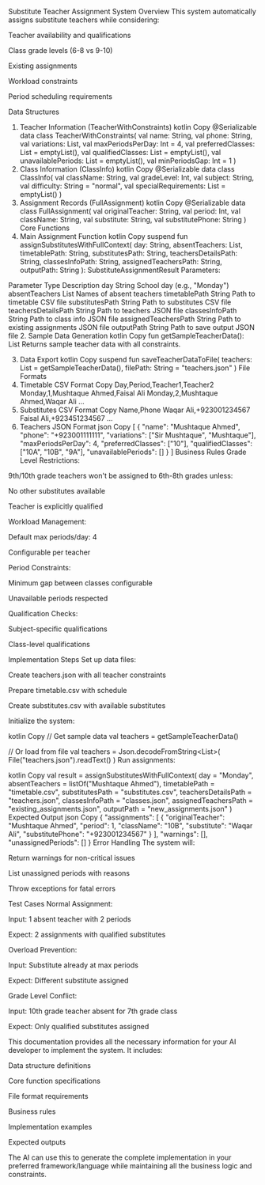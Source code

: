 Substitute Teacher Assignment System
Overview
This system automatically assigns substitute teachers while considering:

Teacher availability and qualifications

Class grade levels (6-8 vs 9-10)

Existing assignments

Workload constraints

Period scheduling requirements

Data Structures
1. Teacher Information (TeacherWithConstraints)
kotlin
Copy
@Serializable
data class TeacherWithConstraints(
    val name: String,
    val phone: String,
    val variations: List<String>,
    val maxPeriodsPerDay: Int = 4,
    val preferredClasses: List<String> = emptyList(),
    val qualifiedClasses: List<String> = emptyList(),
    val unavailablePeriods: List<Int> = emptyList(),
    val minPeriodsGap: Int = 1
)
2. Class Information (ClassInfo)
kotlin
Copy
@Serializable
data class ClassInfo(
    val className: String,
    val gradeLevel: Int,
    val subject: String,
    val difficulty: String = "normal",
    val specialRequirements: List<String> = emptyList()
)
3. Assignment Records (FullAssignment)
kotlin
Copy
@Serializable
data class FullAssignment(
    val originalTeacher: String,
    val period: Int,
    val className: String,
    val substitute: String,
    val substitutePhone: String
)
Core Functions
1. Main Assignment Function
kotlin
Copy
suspend fun assignSubstitutesWithFullContext(
    day: String,
    absentTeachers: List<String>,
    timetablePath: String,
    substitutesPath: String,
    teachersDetailsPath: String,
    classesInfoPath: String,
    assignedTeachersPath: String,
    outputPath: String
): SubstituteAssignmentResult
Parameters:

Parameter	Type	Description
day	String	School day (e.g., "Monday")
absentTeachers	List<String>	Names of absent teachers
timetablePath	String	Path to timetable CSV file
substitutesPath	String	Path to substitutes CSV file
teachersDetailsPath	String	Path to teachers JSON file
classesInfoPath	String	Path to class info JSON file
assignedTeachersPath	String	Path to existing assignments JSON file
outputPath	String	Path to save output JSON file
2. Sample Data Generation
kotlin
Copy
fun getSampleTeacherData(): List<TeacherWithConstraints>
Returns sample teacher data with all constraints.

3. Data Export
kotlin
Copy
suspend fun saveTeacherDataToFile(
    teachers: List<TeacherWithConstraints> = getSampleTeacherData(),
    filePath: String = "teachers.json"
)
File Formats
1. Timetable CSV Format
Copy
Day,Period,Teacher1,Teacher2
Monday,1,Mushtaque Ahmed,Faisal Ali
Monday,2,Mushtaque Ahmed,Waqar Ali
...
2. Substitutes CSV Format
Copy
Name,Phone
Waqar Ali,+923001234567
Faisal Ali,+923451234567
...
3. Teachers JSON Format
json
Copy
[
  {
    "name": "Mushtaque Ahmed",
    "phone": "+923001111111",
    "variations": ["Sir Mushtaque", "Mushtaque"],
    "maxPeriodsPerDay": 4,
    "preferredClasses": ["10"],
    "qualifiedClasses": ["10A", "10B", "9A"],
    "unavailablePeriods": []
  }
]
Business Rules
Grade Level Restrictions:

9th/10th grade teachers won't be assigned to 6th-8th grades unless:

No other substitutes available

Teacher is explicitly qualified

Workload Management:

Default max periods/day: 4

Configurable per teacher

Period Constraints:

Minimum gap between classes configurable

Unavailable periods respected

Qualification Checks:

Subject-specific qualifications

Class-level qualifications

Implementation Steps
Set up data files:

Create teachers.json with all teacher constraints

Prepare timetable.csv with schedule

Create substitutes.csv with available substitutes

Initialize the system:

kotlin
Copy
// Get sample data
val teachers = getSampleTeacherData()

// Or load from file
val teachers = Json.decodeFromString<List<TeacherWithConstraints>>(
    File("teachers.json").readText()
)
Run assignments:

kotlin
Copy
val result = assignSubstitutesWithFullContext(
    day = "Monday",
    absentTeachers = listOf("Mushtaque Ahmed"),
    timetablePath = "timetable.csv",
    substitutesPath = "substitutes.csv",
    teachersDetailsPath = "teachers.json",
    classesInfoPath = "classes.json",
    assignedTeachersPath = "existing_assignments.json",
    outputPath = "new_assignments.json"
)
Expected Output
json
Copy
{
  "assignments": [
    {
      "originalTeacher": "Mushtaque Ahmed",
      "period": 1,
      "className": "10B",
      "substitute": "Waqar Ali",
      "substitutePhone": "+923001234567"
    }
  ],
  "warnings": [],
  "unassignedPeriods": []
}
Error Handling
The system will:

Return warnings for non-critical issues

List unassigned periods with reasons

Throw exceptions for fatal errors

Test Cases
Normal Assignment:

Input: 1 absent teacher with 2 periods

Expect: 2 assignments with qualified substitutes

Overload Prevention:

Input: Substitute already at max periods

Expect: Different substitute assigned

Grade Level Conflict:

Input: 10th grade teacher absent for 7th grade class

Expect: Only qualified substitutes assigned

This documentation provides all the necessary information for your AI developer to implement the system. It includes:

Data structure definitions

Core function specifications

File format requirements

Business rules

Implementation examples

Expected outputs

The AI can use this to generate the complete implementation in your preferred framework/language while maintaining all the business logic and constraints.

